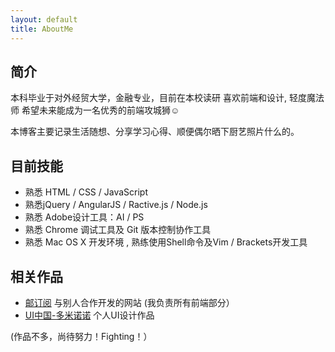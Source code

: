 ```yaml
---
layout: default
title: AboutMe
---
```


## 简介

本科毕业于对外经贸大学，金融专业，目前在本校读研
喜欢前端和设计, 轻度魔法师
希望未来能成为一名优秀的前端攻城狮☺️ 

本博客主要记录生活随想、分享学习心得、顺便偶尔晒下厨艺照片什么的。

## 目前技能

- 熟悉 HTML / CSS / JavaScript
- 熟悉jQuery / AngularJS / Ractive.js / Node.js
- 熟悉 Adobe设计工具：AI / PS 
- 熟悉 Chrome 调试工具及 Git 版本控制协作工具
- 熟悉 Mac OS X 开发环境 , 熟练使用Shell命令及Vim / Brackets开发工具

## 相关作品

- [邮订阅] 与别人合作开发的网站 (我负责所有前端部分）
- [UI中国-多米诺诺] 个人UI设计作品

(作品不多，尚待努力！Fighting！）

[UI中国-多米诺诺]:http://i.ui.cn/ucenter/161078
[邮订阅]:http://youdingyue.luckykaiyi.com
[YanyiWu]:http://yanyiwu.com
